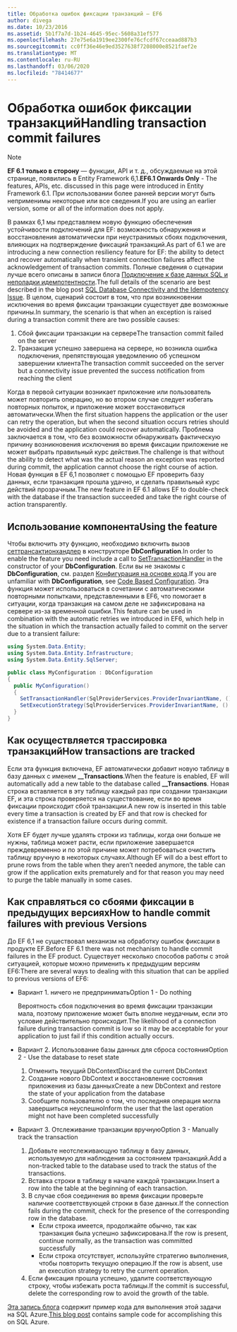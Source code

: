 ```yaml
---
title: Обработка ошибок фиксации транзакций — EF6
author: divega
ms.date: 10/23/2016
ms.assetid: 5b1f7a7d-1b24-4645-95ec-5608a31ef577
ms.openlocfilehash: 27e75e6a1919ee2300fe76cfcdf67cceaad887b3
ms.sourcegitcommit: cc0ff36e46e9ed3527638f7208000e8521faef2e
ms.translationtype: MT
ms.contentlocale: ru-RU
ms.lasthandoff: 03/06/2020
ms.locfileid: "78414677"
---
```

# <a name="handling-transaction-commit-failures"></a><span data-ttu-id="2d872-102">Обработка ошибок фиксации транзакций</span><span class="sxs-lookup"><span data-stu-id="2d872-102">Handling transaction commit failures</span></span>
> [!NOTE]
> <span data-ttu-id="2d872-103">**EF 6.1 только в сторону** — функции, API и т. д., обсуждаемые на этой странице, появились в Entity Framework 6,1.</span><span class="sxs-lookup"><span data-stu-id="2d872-103">**EF6.1 Onwards Only** - The features, APIs, etc. discussed in this page were introduced in Entity Framework 6.1.</span></span> <span data-ttu-id="2d872-104">При использовании более ранней версии могут быть неприменимы некоторые или все сведения.</span><span class="sxs-lookup"><span data-stu-id="2d872-104">If you are using an earlier version, some or all of the information does not apply.</span></span>  

<span data-ttu-id="2d872-105">В рамках 6,1 мы представляем новую функцию обеспечения устойчивости подключений для EF: возможность обнаружения и восстановления автоматически при неустранимых сбоях подключения, влияющих на подтверждение фиксаций транзакций.</span><span class="sxs-lookup"><span data-stu-id="2d872-105">As part of 6.1 we are introducing a new connection resiliency feature for EF: the ability to detect and recover automatically when transient connection failures affect the acknowledgement of transaction commits.</span></span> <span data-ttu-id="2d872-106">Полные сведения о сценарии лучше всего описаны в записи блога [Подключение к базе данных SQL и неполадки идемпотентности](https://blogs.msdn.com/b/adonet/archive/2013/03/11/sql-database-connectivity-and-the-idempotency-issue.aspx).</span><span class="sxs-lookup"><span data-stu-id="2d872-106">The full details of the scenario are best described in the blog post [SQL Database Connectivity and the Idempotency Issue](https://blogs.msdn.com/b/adonet/archive/2013/03/11/sql-database-connectivity-and-the-idempotency-issue.aspx).</span></span>  <span data-ttu-id="2d872-107">В целом, сценарий состоит в том, что при возникновении исключения во время фиксации транзакции существует две возможные причины.</span><span class="sxs-lookup"><span data-stu-id="2d872-107">In summary, the scenario is that when an exception is raised during a transaction commit there are two possible causes:</span></span>  

1. <span data-ttu-id="2d872-108">Сбой фиксации транзакции на сервере</span><span class="sxs-lookup"><span data-stu-id="2d872-108">The transaction commit failed on the server</span></span>
2. <span data-ttu-id="2d872-109">Транзакция успешно завершена на сервере, но возникла ошибка подключения, препятствующая уведомлению об успешном завершении клиента</span><span class="sxs-lookup"><span data-stu-id="2d872-109">The transaction commit succeeded on the server but a connectivity issue prevented the success notification from reaching the client</span></span>  

<span data-ttu-id="2d872-110">Когда в первой ситуации возникает приложение или пользователь может повторить операцию, но во втором случае следует избегать повторных попыток, и приложение может восстановиться автоматически.</span><span class="sxs-lookup"><span data-stu-id="2d872-110">When the first situation happens the application or the user can retry the operation, but when the second situation occurs retries should be avoided and the application could recover automatically.</span></span> <span data-ttu-id="2d872-111">Проблема заключается в том, что без возможности обнаруживать фактическую причину возникновения исключения во время фиксации приложение не может выбрать правильный курс действия.</span><span class="sxs-lookup"><span data-stu-id="2d872-111">The challenge is that without the ability to detect what was the actual reason an exception was reported during commit, the application cannot choose the right course of action.</span></span> <span data-ttu-id="2d872-112">Новая функция в EF 6,1 позволяет с помощью EF проверить базу данных, если транзакция прошла удачно, и сделать правильный курс действий прозрачным.</span><span class="sxs-lookup"><span data-stu-id="2d872-112">The new feature in EF 6.1 allows EF to double-check with the database if the transaction succeeded and take the right course of action transparently.</span></span>  

## <a name="using-the-feature"></a><span data-ttu-id="2d872-113">Использование компонента</span><span class="sxs-lookup"><span data-stu-id="2d872-113">Using the feature</span></span>  

<span data-ttu-id="2d872-114">Чтобы включить эту функцию, необходимо включить вызов [сеттрансактионхандлер](https://msdn.microsoft.com/library/system.data.entity.dbconfiguration.setdefaulttransactionhandler.aspx) в конструкторе **DbConfiguration**.</span><span class="sxs-lookup"><span data-stu-id="2d872-114">In order to enable the feature you need include a call to [SetTransactionHandler](https://msdn.microsoft.com/library/system.data.entity.dbconfiguration.setdefaulttransactionhandler.aspx) in the constructor of your **DbConfiguration**.</span></span> <span data-ttu-id="2d872-115">Если вы не знакомы с **DbConfiguration**, см. раздел [Конфигурация на основе кода](~/ef6/fundamentals/configuring/code-based.md).</span><span class="sxs-lookup"><span data-stu-id="2d872-115">If you are unfamiliar with **DbConfiguration**, see [Code Based Configuration](~/ef6/fundamentals/configuring/code-based.md).</span></span> <span data-ttu-id="2d872-116">Эта функция может использоваться в сочетании с автоматическими повторными попытками, представленными в EF6, что помогает в ситуации, когда транзакция на самом деле не зафиксирована на сервере из-за временной ошибки.</span><span class="sxs-lookup"><span data-stu-id="2d872-116">This feature can be used in combination with the automatic retries we introduced in EF6, which help in the situation in which the transaction actually failed to commit on the server due to a transient failure:</span></span>  

``` csharp
using System.Data.Entity;
using System.Data.Entity.Infrastructure;
using System.Data.Entity.SqlServer;

public class MyConfiguration : DbConfiguration  
{
  public MyConfiguration()  
  {  
    SetTransactionHandler(SqlProviderServices.ProviderInvariantName, () => new CommitFailureHandler());  
    SetExecutionStrategy(SqlProviderServices.ProviderInvariantName, () => new SqlAzureExecutionStrategy());  
  }  
}
```  

## <a name="how-transactions-are-tracked"></a><span data-ttu-id="2d872-117">Как осуществляется трассировка транзакций</span><span class="sxs-lookup"><span data-stu-id="2d872-117">How transactions are tracked</span></span>  

<span data-ttu-id="2d872-118">Если эта функция включена, EF автоматически добавит новую таблицу в базу данных с именем **__Transactions**.</span><span class="sxs-lookup"><span data-stu-id="2d872-118">When the feature is enabled, EF will automatically add a new table to the database called **__Transactions**.</span></span> <span data-ttu-id="2d872-119">Новая строка вставляется в эту таблицу каждый раз при создании транзакции EF, и эта строка проверяется на существование, если во время фиксации происходит сбой транзакции.</span><span class="sxs-lookup"><span data-stu-id="2d872-119">A new row is inserted in this table every time a transaction is created by EF and that row is checked for existence if a transaction failure occurs during commit.</span></span>  

<span data-ttu-id="2d872-120">Хотя EF будет лучше удалять строки из таблицы, когда они больше не нужны, таблица может расти, если приложение завершается преждевременно и по этой причине может потребоваться очистить таблицу вручную в некоторых случаях.</span><span class="sxs-lookup"><span data-stu-id="2d872-120">Although EF will do a best effort to prune rows from the table when they aren’t needed anymore, the table can grow if the application exits prematurely and for that reason you may need to purge the table manually in some cases.</span></span>  

## <a name="how-to-handle-commit-failures-with-previous-versions"></a><span data-ttu-id="2d872-121">Как справляться со сбоями фиксации в предыдущих версиях</span><span class="sxs-lookup"><span data-stu-id="2d872-121">How to handle commit failures with previous Versions</span></span>

<span data-ttu-id="2d872-122">До EF 6,1 не существовал механизм на обработку ошибок фиксации в продукте EF.</span><span class="sxs-lookup"><span data-stu-id="2d872-122">Before EF 6.1 there was not mechanism to handle commit failures in the EF product.</span></span> <span data-ttu-id="2d872-123">Существует несколько способов работы с этой ситуацией, которые можно применить к предыдущим версиям EF6:</span><span class="sxs-lookup"><span data-stu-id="2d872-123">There are several ways to dealing with this situation that can be applied to previous versions of EF6:</span></span>  

* <span data-ttu-id="2d872-124">Вариант 1. ничего не предпринимать</span><span class="sxs-lookup"><span data-stu-id="2d872-124">Option 1 - Do nothing</span></span>  

  <span data-ttu-id="2d872-125">Вероятность сбоя подключения во время фиксации транзакции мала, поэтому приложение может быть вполне неудачным, если это условие действительно происходит.</span><span class="sxs-lookup"><span data-stu-id="2d872-125">The likelihood of a connection failure during transaction commit is low so it may be acceptable for your application to just fail if this condition actually occurs.</span></span>  

* <span data-ttu-id="2d872-126">Вариант 2. Использование базы данных для сброса состояния</span><span class="sxs-lookup"><span data-stu-id="2d872-126">Option 2 - Use the database to reset state</span></span>  

  1. <span data-ttu-id="2d872-127">Отменить текущий DbContext</span><span class="sxs-lookup"><span data-stu-id="2d872-127">Discard the current DbContext</span></span>  
  2. <span data-ttu-id="2d872-128">Создание нового DbContext и восстановление состояния приложения из базы данных</span><span class="sxs-lookup"><span data-stu-id="2d872-128">Create a new DbContext and restore the state of your application from the database</span></span>  
  3. <span data-ttu-id="2d872-129">Сообщите пользователю о том, что последняя операция могла завершиться неуспешно</span><span class="sxs-lookup"><span data-stu-id="2d872-129">Inform the user that the last operation might not have been completed successfully</span></span>  

* <span data-ttu-id="2d872-130">Вариант 3. Отслеживание транзакции вручную</span><span class="sxs-lookup"><span data-stu-id="2d872-130">Option 3 - Manually track the transaction</span></span>  

  1. <span data-ttu-id="2d872-131">Добавьте неотслеживающую таблицу в базу данных, используемую для наблюдения за состоянием транзакций.</span><span class="sxs-lookup"><span data-stu-id="2d872-131">Add a non-tracked table to the database used to track the status of the transactions.</span></span>  
  2. <span data-ttu-id="2d872-132">Вставка строки в таблицу в начале каждой транзакции.</span><span class="sxs-lookup"><span data-stu-id="2d872-132">Insert a row into the table at the beginning of each transaction.</span></span>  
  3. <span data-ttu-id="2d872-133">В случае сбоя соединения во время фиксации проверьте наличие соответствующей строки в базе данных.</span><span class="sxs-lookup"><span data-stu-id="2d872-133">If the connection fails during the commit, check for the presence of the corresponding row in the database.</span></span>  
     - <span data-ttu-id="2d872-134">Если строка имеется, продолжайте обычно, так как транзакция была успешно зафиксирована.</span><span class="sxs-lookup"><span data-stu-id="2d872-134">If the row is present, continue normally, as the transaction was committed successfully</span></span>  
     - <span data-ttu-id="2d872-135">Если строка отсутствует, используйте стратегию выполнения, чтобы повторить текущую операцию.</span><span class="sxs-lookup"><span data-stu-id="2d872-135">If the row is absent, use an execution strategy to retry the current operation.</span></span>  
  4. <span data-ttu-id="2d872-136">Если фиксация прошла успешно, удалите соответствующую строку, чтобы избежать роста таблицы.</span><span class="sxs-lookup"><span data-stu-id="2d872-136">If the commit is successful, delete the corresponding row to avoid the growth of the table.</span></span>  

<span data-ttu-id="2d872-137">[Эта запись блога](https://blogs.msdn.com/b/adonet/archive/2013/03/11/sql-database-connectivity-and-the-idempotency-issue.aspx) содержит пример кода для выполнения этой задачи на SQL Azure.</span><span class="sxs-lookup"><span data-stu-id="2d872-137">[This blog post](https://blogs.msdn.com/b/adonet/archive/2013/03/11/sql-database-connectivity-and-the-idempotency-issue.aspx) contains sample code for accomplishing this on SQL Azure.</span></span>  
